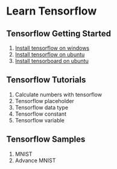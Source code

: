 # Learn Tensorflow

## Tensorflow Getting Started

001. [Install tensorflow on windows](https://github.com/tengge1/learn-tensorflow/tree/master/001_install_tensorflow_on_windows/README.md)
002. [Install tensorflow on ubuntu](https://github.com/tengge1/learn-tensorflow/tree/master/002_install_tensorflow_on_ubuntu/README.md)
003. [Install tensorboard on ubuntu](https://github.com/tengge1/learn-tensorflow/tree/master/003_install_tensorboard_on_ubuntu/README.md)

## Tensorflow Tutorials

1. Calculate numbers with tensorflow
2. Tensorflow placeholder
3. Tensorflow data type
4. Tensorflow constant
5. Tensorflow variable

## Tensorflow Samples

1. MNIST
2. Advance MNIST
